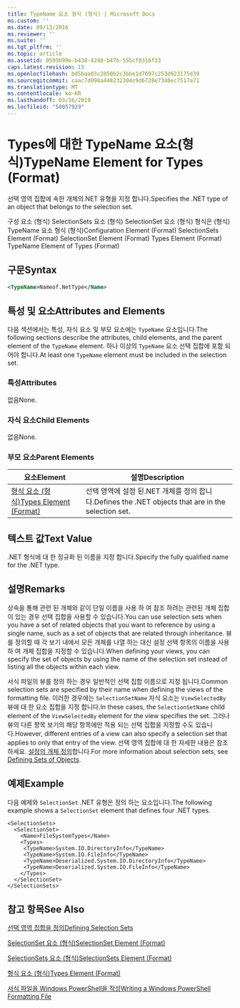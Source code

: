 ```yaml
---
title: TypeName 요소 형식 (형식) | Microsoft Docs
ms.custom: ''
ms.date: 09/13/2016
ms.reviewer: ''
ms.suite: ''
ms.tgt_pltfrm: ''
ms.topic: article
ms.assetid: 0595b99e-b438-4240-b47b-555cf0316f33
caps.latest.revision: 15
ms.openlocfilehash: bd5baa03c2050b2c3bbe1d7697c253d923175d39
ms.sourcegitcommit: caac7d098a448232304c9d6728e7340ec7517a71
ms.translationtype: MT
ms.contentlocale: ko-KR
ms.lasthandoff: 03/16/2019
ms.locfileid: "58057929"
---
```

# <a name="typename-element-for-types-format"></a><span data-ttu-id="14228-102">Types에 대한 TypeName 요소(형식)</span><span class="sxs-lookup"><span data-stu-id="14228-102">TypeName Element for Types (Format)</span></span>

<span data-ttu-id="14228-103">선택 영역 집합에 속한 개체의.NET 유형을 지정 합니다.</span><span class="sxs-lookup"><span data-stu-id="14228-103">Specifies the .NET type of an object that belongs to the selection set.</span></span>

<span data-ttu-id="14228-104">구성 요소 (형식) SelectionSets 요소 (형식) SelectionSet 요소 (형식) 형식은 (형식) TypeName 요소 형식 (형식)</span><span class="sxs-lookup"><span data-stu-id="14228-104">Configuration Element (Format) SelectionSets Element (Format) SelectionSet Element (Format) Types Element (Format) TypeName Element of Types (Format)</span></span>

## <a name="syntax"></a><span data-ttu-id="14228-105">구문</span><span class="sxs-lookup"><span data-stu-id="14228-105">Syntax</span></span>

```xml
<TypeName>Nameof.NetType</Name>
```

## <a name="attributes-and-elements"></a><span data-ttu-id="14228-106">특성 및 요소</span><span class="sxs-lookup"><span data-stu-id="14228-106">Attributes and Elements</span></span>

<span data-ttu-id="14228-107">다음 섹션에서는 특성, 자식 요소 및 부모 요소에는 `TypeName` 요소입니다.</span><span class="sxs-lookup"><span data-stu-id="14228-107">The following sections describe the attributes, child elements, and the parent element of the `TypeName` element.</span></span> <span data-ttu-id="14228-108">하나 이상의 `TypeName` 요소 선택 집합에 포함 되어야 합니다.</span><span class="sxs-lookup"><span data-stu-id="14228-108">At least one `TypeName` element must be included in the selection set.</span></span>

### <a name="attributes"></a><span data-ttu-id="14228-109">특성</span><span class="sxs-lookup"><span data-stu-id="14228-109">Attributes</span></span>

<span data-ttu-id="14228-110">없음</span><span class="sxs-lookup"><span data-stu-id="14228-110">None.</span></span>

### <a name="child-elements"></a><span data-ttu-id="14228-111">자식 요소</span><span class="sxs-lookup"><span data-stu-id="14228-111">Child Elements</span></span>

<span data-ttu-id="14228-112">없음</span><span class="sxs-lookup"><span data-stu-id="14228-112">None.</span></span>

### <a name="parent-elements"></a><span data-ttu-id="14228-113">부모 요소</span><span class="sxs-lookup"><span data-stu-id="14228-113">Parent Elements</span></span>

|<span data-ttu-id="14228-114">요소</span><span class="sxs-lookup"><span data-stu-id="14228-114">Element</span></span>|<span data-ttu-id="14228-115">설명</span><span class="sxs-lookup"><span data-stu-id="14228-115">Description</span></span>|
|-------------|-----------------|
|[<span data-ttu-id="14228-116">형식 요소 (형식)</span><span class="sxs-lookup"><span data-stu-id="14228-116">Types Element (Format)</span></span>](./types-element-for-selectionset-format.md)|<span data-ttu-id="14228-117">선택 영역에 설정 된.NET 개체를 정의 합니다.</span><span class="sxs-lookup"><span data-stu-id="14228-117">Defines the .NET objects that are in the selection set.</span></span>|

## <a name="text-value"></a><span data-ttu-id="14228-118">텍스트 값</span><span class="sxs-lookup"><span data-stu-id="14228-118">Text Value</span></span>

<span data-ttu-id="14228-119">.NET 형식에 대 한 정규화 된 이름을 지정 합니다.</span><span class="sxs-lookup"><span data-stu-id="14228-119">Specify the fully qualified name for the .NET type.</span></span>

## <a name="remarks"></a><span data-ttu-id="14228-120">설명</span><span class="sxs-lookup"><span data-stu-id="14228-120">Remarks</span></span>

<span data-ttu-id="14228-121">상속을 통해 관련 된 개체와 같이 단일 이름을 사용 하 여 참조 하려는 관련된 개체 집합이 있는 경우 선택 집합을 사용할 수 있습니다.</span><span class="sxs-lookup"><span data-stu-id="14228-121">You can use selection sets when you have a set of related objects that you want to reference by using a single name, such as a set of objects that are related through inheritance.</span></span> <span data-ttu-id="14228-122">뷰를 정의할 때 각 보기 내에서 모든 개체를 나열 하는 대신 설정 선택 항목의 이름을 사용 하 여 개체 집합을 지정할 수 있습니다.</span><span class="sxs-lookup"><span data-stu-id="14228-122">When defining your views, you can specify the set of objects by using the name of the selection set instead of listing all the objects within each view.</span></span>

<span data-ttu-id="14228-123">서식 파일의 뷰를 정의 하는 경우 일반적인 선택 집합 이름으로 지정 됩니다.</span><span class="sxs-lookup"><span data-stu-id="14228-123">Common selection sets are specified by their name when defining the views of the formatting file.</span></span> <span data-ttu-id="14228-124">이러한 경우에는 `SelectionSetName` 자식 요소는 `ViewSelectedBy` 뷰에 대 한 요소 집합을 지정 합니다.</span><span class="sxs-lookup"><span data-stu-id="14228-124">In these cases, the `SelectionSetName` child element of the `ViewSelectedBy` element for the view specifies the set.</span></span> <span data-ttu-id="14228-125">그러나 뷰의 다른 항목 보기의 해당 항목에만 적용 되는 선택 집합을 지정할 수도 있습니다.</span><span class="sxs-lookup"><span data-stu-id="14228-125">However, different entries of a view can also specify a selection set that applies to only that entry of the view.</span></span> <span data-ttu-id="14228-126">선택 영역 집합에 대 한 자세한 내용은 참조 하세요. [설정의 개체 정의](./defining-selection-sets.md)합니다.</span><span class="sxs-lookup"><span data-stu-id="14228-126">For more information about selection sets, see [Defining Sets of Objects](./defining-selection-sets.md).</span></span>

## <a name="example"></a><span data-ttu-id="14228-127">예제</span><span class="sxs-lookup"><span data-stu-id="14228-127">Example</span></span>

<span data-ttu-id="14228-128">다음 예제와 `SelectionSet` .NET 유형은 정의 하는 요소입니다.</span><span class="sxs-lookup"><span data-stu-id="14228-128">The following example shows a `SelectionSet` element that defines four .NET types.</span></span>

```
<SelectionSets>
  <SelectionSet>
    <Name>FileSystemTypes</Name>
    <Types>
     <TypeName>System.IO.DirectoryInfo</TypeName>
     <TypeName>System.IO.FileInfo</TypeName>
     <TypeName>Deserialized.System.IO.DirectoryInfo</TypeName>
     <TypeName>Deserialized.System.IO.FileInfo</TypeName>
    </Types>
  </SelectionSet>
</SelectionSets>
```

## <a name="see-also"></a><span data-ttu-id="14228-129">참고 항목</span><span class="sxs-lookup"><span data-stu-id="14228-129">See Also</span></span>

[<span data-ttu-id="14228-130">선택 영역 집합을 정의</span><span class="sxs-lookup"><span data-stu-id="14228-130">Defining Selection Sets</span></span>](./defining-selection-sets.md)

[<span data-ttu-id="14228-131">SelectionSet 요소 (형식)</span><span class="sxs-lookup"><span data-stu-id="14228-131">SelectionSet Element (Format)</span></span>](./selectionset-element-format.md)

[<span data-ttu-id="14228-132">SelectionSets 요소 (형식)</span><span class="sxs-lookup"><span data-stu-id="14228-132">SelectionSets Element (Format)</span></span>](./selectionsets-element-format.md)

[<span data-ttu-id="14228-133">형식 요소 (형식)</span><span class="sxs-lookup"><span data-stu-id="14228-133">Types Element (Format)</span></span>](./types-element-for-selectionset-format.md)

[<span data-ttu-id="14228-134">서식 파일을 Windows PowerShell을 작성</span><span class="sxs-lookup"><span data-stu-id="14228-134">Writing a Windows PowerShell Formatting File</span></span>](./writing-a-powershell-formatting-file.md)
